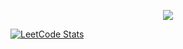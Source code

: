 <p align="center">
  <a href="https://skillicons.dev">
    <img src="https://skillicons.dev/icons?i=python,django,js,html,css,bootstrap,tailwind,git,linux,bash,postgres,docker,neovim,vscode,pycharm" />
  </a>
</p>

[![LeetCode Stats](https://leetcard.jacoblin.cool/volodiq?theme=dark&font=Ubuntu%20Condensed)](https://leetcode.com/Volodiq/)


